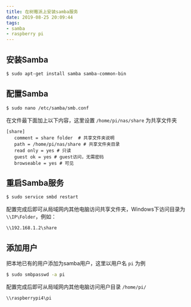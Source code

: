 ```yaml
---
title: 在树莓派上安装samba服务
date: 2019-08-25 20:09:44
tags:
- samba
- raspberry pi
---
```


## 安装Samba
```bash
$ sudo apt-get install samba samba-common-bin
```

## 配置Samba
```bash
$ sudo nano /etc/samba/smb.conf
```

在文件最下面加上以下内容，这里设置 ` /home/pi/nas/share ` 为共享文件夹
```
[share]
   comment = share folder  # 共享文件夹说明
   path = /home/pi/nas/share # 共享文件夹目录
   read only = yes # 只读
   guest ok = yes # guest访问，无需密码
   browseable = yes # 可见
```

## 重启Samba服务
```bash
$ sudo service smbd restart
```

配置完成后即可从局域网内其他电脑访问共享文件夹，Windows下访问目录为 ` \\IP\Folder `，例如：
```
\\192.168.1.2\share
```

## 添加用户
把本地已有的用户添加为samba用户，这里以用户名 ` pi ` 为例
```bash
$ sudo smbpasswd -a pi
```

配置完成后即可从局域网内其他电脑访问用户目录 `/home/pi/ `
```
\\raspberrypi4\pi
```
